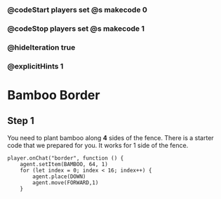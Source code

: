### @codeStart players set @s makecode 0
### @codeStop players set @s makecode 1

### @hideIteration true 
### @explicitHints 1


# Bamboo Border

## Step 1
You need to plant bamboo along **4** sides of the fence. There is a starter code that we prepared for you. It works for 1 side of the fence.   


```template
player.onChat("border", function () {
    agent.setItem(BAMBOO, 64, 1)
    for (let index = 0; index < 16; index++) {
        agent.place(DOWN)
        agent.move(FORWARD,1)
    }
```

